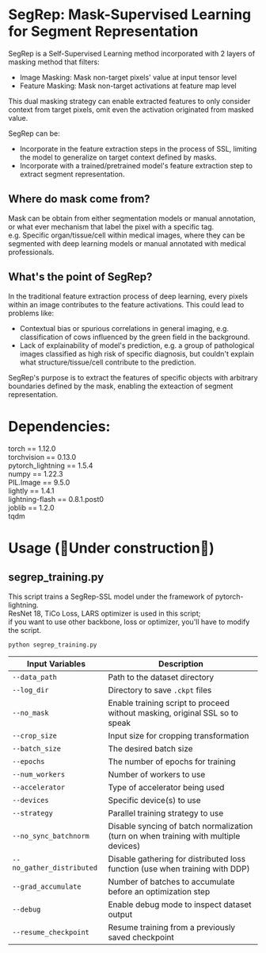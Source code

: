 # SegRep: Mask-Supervised Learning for Segment Representation

SegRep is a Self-Supervised Learning method incorporated with 2 layers of masking method that filters:
  - Image Masking: Mask non-target pixels' value at input tensor level
  - Feature Masking: Mask non-target activations at feature map level

This dual masking strategy can enable extracted features to only consider context from target pixels, omit even the activation originated from masked value.

SegRep can be:  
  - Incorporate in the feature extraction steps in the process of SSL, limiting the model to generalize on target context defined by masks.
  - Incorporate with a trained/pretrained model's feature extraction step to extract segment representation.

## Where do mask come from?  

Mask can be obtain from either segmentation models or manual annotation, or what ever mechanism that label the pixel with a specific tag.  
e.g. Specific organ/tissue/cell within medical images, where they can be segmented with deep learning models or manual annotated with medical professionals.  

## What's the point of SegRep?

In the traditional feature extraction process of deep learning, every pixels within an image contributes to the feature activations. 
This could lead to problems like:
  - Contextual bias or spurious correlations in general imaging, e.g. classification of cows influenced by the green field in the background.
  - Lack of explainability of model's prediction, e.g. a group of pathological images classified as high risk of specific diagnosis, but couldn't explain what structure/tissue/cell contribute to the prediction.

SegRep's purpose is to extract the features of specific objects with arbitrary boundaries defined by the mask, enabling the exteaction of segment representation.

# Dependencies:  

torch == 1.12.0  
torchvision == 0.13.0  
pytorch_lightning == 1.5.4  
numpy == 1.22.3  
PIL.Image == 9.5.0  
lightly == 1.4.1  
lightning-flash == 0.8.1.post0   
joblib == 1.2.0  
tqdm  

# Usage (🚧Under construction🚧)
## segrep_training.py
This script trains a SegRep-SSL model under the framework of pytorch-lightning.  
ResNet 18, TiCo Loss, LARS optimizer is used in this script;   
if you want to use other backbone, loss or optimizer, you'll have to modify the script.  

```
python segrep_training.py  
```

| Input Variables           | Description                                                                            |
| ------------------------- | -------------------------------------------------------------------------------------- |
| `--data_path`             | Path to the dataset directory                                                          |
| `--log_dir`               | Directory to save `.ckpt` files                                                        |
| `--no_mask`               | Enable training script to proceed without masking, original SSL so to speak            |
| `--crop_size`             | Input size for cropping transformation                                                 |
| `--batch_size`            | The desired batch size                                                                 |
| `--epochs`                | The number of epochs for training                                                      |
| `--num_workers`           | Number of workers to use                                                               |
| `--accelerator`           | Type of accelerator being used                                                         |
| `--devices`               | Specific device(s) to use                                                              |
| `--strategy`              | Parallel training strategy to use                                                      |
| `--no_sync_batchnorm`     | Disable syncing of batch normalization (turn on when training with multiple devices)   |
| `--no_gather_distributed` | Disable gathering for distributed loss function (use when training with DDP)           |
| `--grad_accumulate`       | Number of batches to accumulate before an optimization step                            |
| `--debug`                 | Enable debug mode to inspect dataset output                                            |
| `--resume_checkpoint`     | Resume training from a previously saved checkpoint                                     |

